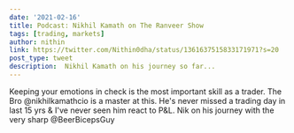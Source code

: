 ```yaml
---
date: '2021-02-16'
title: Podcast: Nikhil Kamath on The Ranveer Show
tags: [trading, markets]
author: nithin
link: https://twitter.com/Nithin0dha/status/1361637515833171971?s=20
post_type: tweet
description:  Nikhil Kamath on his journey so far...
---
```

Keeping your emotions in check is the most important skill as a trader. The Bro @nikhilkamathcio is a master at this. He's never missed a trading day in last 15 yrs & I've never seen him react to P&L. Nik on his journey with the very sharp @BeerBicepsGuy